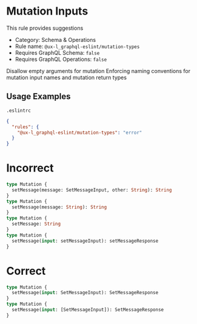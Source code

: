 # Mutation Inputs

This rule provides suggestions

- Category: Schema & Operations
- Rule name: `@ux-l_graphql-eslint/mutation-types`
- Requires GraphQL Schema: `false`
- Requires GraphQL Operations: `false`

Disallow empty arguments for mutation Enforcing naming conventions for mutation input names and mutation return types

## Usage Examples

`.eslintrc`

```json
{
  "rules": {
    "@ux-l_graphql-eslint/mutation-types": "error"
  }
}
```

# Incorrect
```graphql
type Mutation {
  setMessage(message: SetMessageInput, other: String): String
}
type Mutation {
  setMessage(message: String): String
}
type Mutation {
  setMessage: String
}
type Mutation {
  setMessage(input: setMessageInput): setMessageResponse
}
```

# Correct
```graphql
type Mutation {
  setMessage(input: SetMessageInput): SetMessageResponse
}
type Mutation {
  setMessage(input: [SetMessageInput]): SetMessageResponse
}
```
